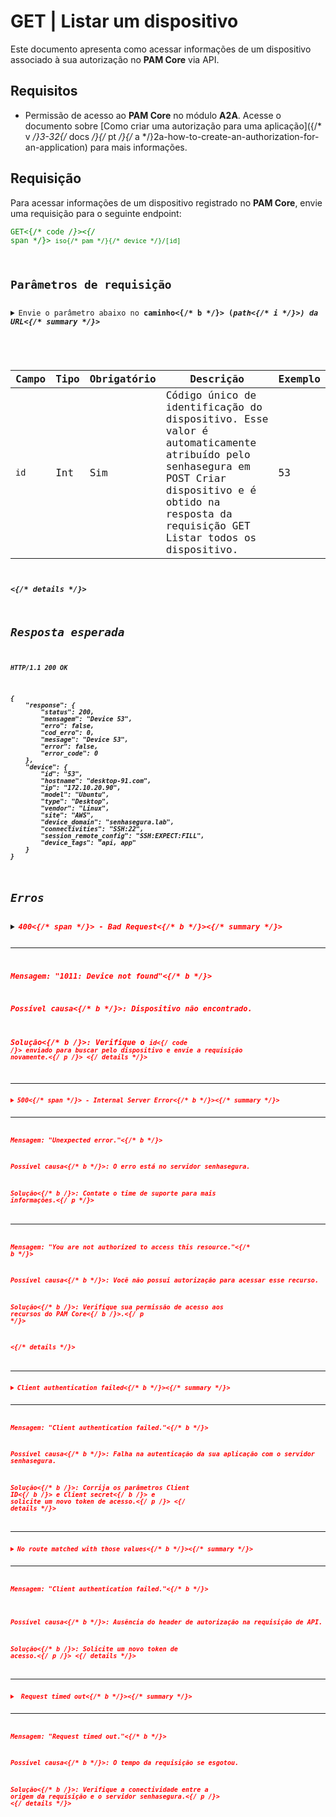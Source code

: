 # GET | Listar um dispositivo

Este documento apresenta como acessar informações de um dispositivo associado à sua autorização no **PAM Core** via API.

## Requisitos

* Permissão de acesso ao **PAM Core** no módulo **A2A**. Acesse o documento sobre [Como criar uma autorização para uma aplicação]({/* v */}3-32{/* docs */}{/* pt */}{/* a */}2a-how-to-create-an-authorization-for-an-application) para mais informações.

## Requisição
Para acessar informações de um dispositivo registrado no **PAM Core**, envie uma requisição para o seguinte endpoint:

 <code><span style="color:green">GET<{/* code */}><{/* span */}> `iso{/* pam */}{/* device */}/[id]`
 
 ## Parâmetros de requisição
<details>
    <summary>Envie o parâmetro abaixo no <b>caminho<{/* b */}> (<i>path<{/* i */}>) da URL<{/* summary */}>
    <p>

| Campo | Tipo | Obrigatório | Descrição | Exemplo |
| --- | --- | --- | --- | --- |
| `id` | Int | Sim | Código único de identificação do dispositivo. Esse valor é automaticamente atribuído pelo senhasegura em POST Criar dispositivo e é obtido na resposta da requisição GET Listar todos os dispositivo. | 53 |<{/* p */}>
<{/* details */}>

## Resposta esperada

```
HTTP/1.1 200 OK 
```
```
{
    "response": {
        "status": 200,
        "mensagem": "Device 53",
        "erro": false,
        "cod_erro": 0,
        "message": "Device 53",
        "error": false,
        "error_code": 0
    },
    "device": {
        "id": "53",
        "hostname": "desktop-91.com",
        "ip": "172.10.20.90",
        "model": "Ubuntu",
        "type": "Desktop",
        "vendor": "Linux",
        "site": "AWS",
        "device_domain": "senhasegura.lab",
        "connectivities": "SSH:22",
        "session_remote_config": "SSH:EXPECT:FILL",
        "device_tags": "api, app"
    }
}
```

## Erros
     

<details>
 
<summary><b><span style="color:red">400<{/* span */}> - Bad Request<{/* b */}><{/* summary */}>

***

<b>Mensagem: "1011: Device not found"<{/* b */}><br>
<p><b>Possível causa<{/* b */}>: Dispositivo não encontrado.<br>
        
<b>Solução<{/* b */}>: Verifique o <code>id<{/* code */}> enviado para buscar pelo dispositivo e envie a requisição novamente.<{/* p */}>
<{/* details */}>

* * * 

<details>
 
<summary><b><span style="color:red">500<{/* span */}> - Internal Server Error<{/* b */}><{/* summary */}>

***
    
<b>Mensagem: "Unexpected error."<{/* b */}><br>
 
<p><b>Possível causa<{/* b */}>: O erro está no servidor senhasegura.<br>
        
<b>Solução<{/* b */}>: Contate o time de suporte para mais informações.<{/* p */}>

***

<b>Mensagem: "You are not authorized to access this resource."<{/* b */}>

<p><b>Possível causa<{/* b */}>: Você não possui autorização para acessar esse recurso.<br>
        
<b>Solução<{/* b */}>: Verifique sua permissão de acesso aos recursos do <b>PAM Core<{/* b */}>.<{/* p */}>

 <{/* details */}>   

* * *  

<details>
<summary><b>Client authentication failed<{/* b */}><{/* summary */}>

*** 
   
<b>Mensagem: "Client authentication failed."<{/* b */}>
<p><b>Possível causa<{/* b */}>: Falha na autenticação da sua aplicação com o servidor senhasegura.<br>
        
   <b>Solução<{/* b */}>: Corrija os parâmetros <b>Client ID<{/* b */}> e <b>Client secret<{/* b */}> e solicite um novo token de acesso.<{/* p */}>
<{/* details */}>
     
* * *     
<details>
 <summary><b>No route matched with those values<{/* b */}><{/* summary */}>

*** 
    
   
<b>Mensagem: "Client authentication failed."<{/* b */}>
    
   <p><b>Possível causa<{/* b */}>: Ausência do header de autorização na requisição de API.<br>
        
  <b>Solução<{/* b */}>: Solicite um novo token de acesso.<{/* p */}>
<{/* details */}>
 
* * *
<details>
    <summary><b> Request timed out<{/* b */}><{/* summary */}>

***
    
<b>Mensagem: "Request timed out."<{/* b */}>
<p><b>Possível causa<{/* b */}>: O tempo da requisição se esgotou. <br>
        
<b>Solução<{/* b */}>: Verifique a conectividade entre a origem da requisição e o servidor senhasegura.<{/* p */}>
<{/* details */}>     
     
     